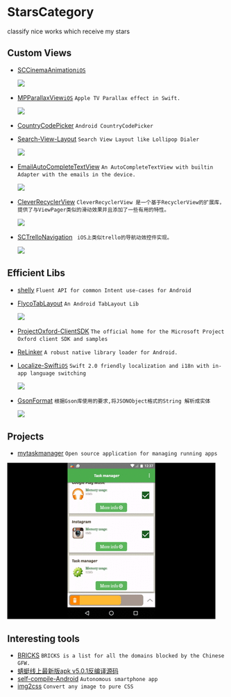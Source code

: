 # StarsCategory
classify nice works which receive my stars
## Custom Views
- [SCCinemaAnimation`iOS`](https://github.com/SergioChan/SCCinemaAnimation)

  ![](https://raw.githubusercontent.com/SergioChan/SCCinemaAnimation/master/Image/preview.gif)
- [MPParallaxView`iOS`](https://github.com/DroidsOnRoids/MPParallaxView) `Apple TV Parallax effect in Swift.`

  ![](https://camo.githubusercontent.com/9c28da3f78c90f32fe3321327caf34bad4fd730c/687474703a2f2f692e696d6775722e636f6d2f657642576633632e676966)
- [CountryCodePicker](https://github.com/chathudan/CountryCodePicker) `Android CountryCodePicker`
- [Search-View-Layout](https://github.com/sahildave/Search-View-Layout) `Search View Layout like Lollipop Dialer`
  
  ![](https://github.com/sahildave/Search-View-Layout/blob/master/demo.gif?raw=true)
- [EmailAutoCompleteTextView](https://github.com/tasomaniac/EmailAutoCompleteTextView) `An AutoCompleteTextView with builtin Adapter with the emails in the device.`

  ![](https://github.com/tasomaniac/EmailAutoCompleteTextView/blob/master/demo.gif)
- [CleverRecyclerView](https://github.com/luckyandyzhang/CleverRecyclerView) `CleverRecyclerView 是一个基于RecyclerView的扩展库，提供了与ViewPager类似的滑动效果并且添加了一些有用的特性。`

  ![](https://github.com/luckyandyzhang/CleverRecyclerView/blob/master/art/s1.gif)
- [SCTrelloNavigation](https://github.com/SergioChan/SCTrelloNavigation) ` iOS上类似trello的导航动效控件实现。`

  ![](https://raw.githubusercontent.com/SergioChan/SCTrelloNavigation/master/Image/previewgif.gif)

  
## Efficient Libs
- [shelly](https://github.com/jtribe/shelly) `Fluent API for common Intent use-cases for Android`
- [FlycoTabLayout](https://github.com/H07000223/FlycoTabLayout) `An Android TabLayout Lib`

  ![](https://github.com/H07000223/FlycoTabLayout/blob/master/preview_2.gif)
- [ProjectOxford-ClientSDK](https://github.com/Microsoft/ProjectOxford-ClientSDK) `The official home for the Microsoft Project Oxford client SDK and samples`
- [ReLinker](https://github.com/KeepSafe/ReLinker) `A robust native library loader for Android.`
- [Localize-Swift`iOS`](https://github.com/marmelroy/Localize-Swift) `Swift 2.0 friendly localization and i18n with in-app language switching`

  ![](https://camo.githubusercontent.com/68670b270ff0f916c5cb2dfe0d158a5cb4245681/687474703a2f2f692e696d6775722e636f6d2f767372707142742e676966)
- [GsonFormat](https://github.com/zzz40500/GsonFormat) `根据Gson库使用的要求,将JSONObject格式的String 解析成实体`

  ![](https://camo.githubusercontent.com/906f202f3172526a554e91825b85b53a9e02bdd4/687474703a2f2f75706c6f61642d696d616765732e6a69616e7368752e696f2f75706c6f61645f696d616765732f3136363836362d333863316639396336643039373336372e676966)
  

## Projects
- [mytaskmanager](https://github.com/TheLester/mytaskmanager) `Open source application for managing running apps`

![](https://github.com/TheLester/mytaskmanager/blob/master/art/showcase.gif)

## Interesting tools
- [BRICKS](https://github.com/Leask/BRICKS) `BRICKS is a list for all the domains blocked by the Chinese GFW.`
- [蜻蜓线上最新版apk v5.0.1反编译源码](https://github.com/cryfish2015/QingTingCheat)
- [self-compile-Android](https://github.com/Tribler/self-compile-Android) `Autonomous smartphone app`
- [img2css](https://github.com/javierbyte/img2css) `Convert any image to pure CSS`

